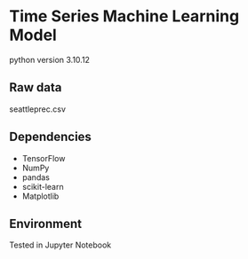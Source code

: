 # Time Series Machine Learning Model
python version 3.10.12

## Raw data
seattleprec.csv

## Dependencies
* TensorFlow
* NumPy
* pandas
* scikit-learn
* Matplotlib
## Environment
Tested in Jupyter Notebook

